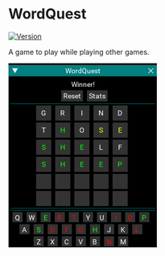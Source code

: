# WordQuest

[![Version](https://badge.fury.io/gh/tterb%2FHyde.svg)](https://gitlab.com/aquietone/wordquest)

A game to play while playing other games.

![](../images/wordquest.png)
